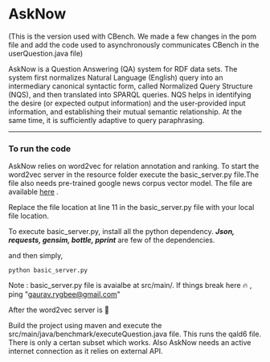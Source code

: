 # AskNow
(This is the version used with CBench. We made a few changes in the pom file and add the code used to asynchronously communicates CBench in the userQuestion.java file)

AskNow is a Question Answering (QA) system for RDF data sets. The system first normalizes Natural Language (English) query into an intermediary canonical syntactic form, called Normalized Query Structure (NQS), and then translated into SPARQL queries. NQS helps in identifying the desire (or expected output information) and the user-provided input information, and establishing their mutual semantic relationship. At the same time, it is sufficiently adaptive to query paraphrasing.

-----------------------------------------------------------------------------------------------------------------------------
### To run the code 


AskNow relies on word2vec for relation annotation and ranking. To start the word2vec server in the resource folder execute the basic_server.py file.The file also needs pre-trained google news corpus vector model. The file are available [here](https://drive.google.com/file/d/0B7XkCwpI5KDYNlNUTTlSS21pQmM/edit) . 

Replace the file location at line 11 in the basic_server.py file with your local file location. 

To execute basic_server.py, install all the python dependency. ***Json, requests, gensim, bottle, pprint*** are few of the dependencies.

and then simply, 
```
python basic_server.py
```


Note : basic_server.py file is avaialbe at src/main/. If things break here :fire: , ping "gaurav.rygbee@gmail.com"

After the word2vec server is :running:

Build the project using maven and execute the src/main/java/benchmark/executeQuestion.java file. This runs the qald6 file. There is only a certan subset which works. Also AskNow needs an active internet connection as it relies on external API.

